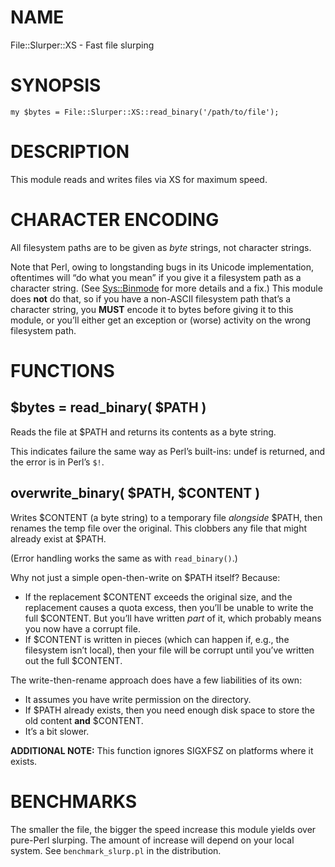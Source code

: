 # NAME

File::Slurper::XS - Fast file slurping

# SYNOPSIS

    my $bytes = File::Slurper::XS::read_binary('/path/to/file');

# DESCRIPTION

This module reads and writes files via XS for maximum speed.

# CHARACTER ENCODING

All filesystem paths are to be given as _byte_ strings, not character
strings.

Note that Perl, owing to longstanding bugs in its Unicode
implementation, oftentimes will “do what you mean” if you give
it a filesystem path as a character string. (See [Sys::Binmode](https://metacpan.org/pod/Sys%3A%3ABinmode) for
more details and a fix.) This module does **not** do that, so if you
have a non-ASCII filesystem path that’s a character string, you **MUST**
encode it to bytes before giving it to this module, or you’ll either get
an exception or (worse) activity on the wrong filesystem path.

# FUNCTIONS

## $bytes = read\_binary( $PATH )

Reads the file at $PATH and returns its contents as a byte string.

This indicates failure the same way as Perl’s built-ins: undef is returned,
and the error is in Perl’s `$!`.

## overwrite\_binary( $PATH, $CONTENT )

Writes $CONTENT (a byte string) to a temporary file _alongside_ $PATH, then
renames the temp file over the original. This clobbers any file that might
already exist at $PATH.

(Error handling works the same as with `read_binary()`.)

Why not just a simple open-then-write on $PATH itself? Because:

- If the replacement $CONTENT exceeds the original size, and the
replacement causes a quota excess, then you’ll be unable to write the
full $CONTENT. But you’ll have written _part_ of it, which probably
means you now have a corrupt file.
- If $CONTENT is written in pieces (which can happen if, e.g., the
filesystem isn’t local), then your file will be corrupt until you’ve
written out the full $CONTENT.

The write-then-rename approach does have a few liabilities of its own:

- It assumes you have write permission on the directory.
- If $PATH already exists, then you need enough disk space to
store the old content **and** $CONTENT.
- It’s a bit slower.

**ADDITIONAL NOTE:** This function ignores SIGXFSZ on platforms where it
exists.

# BENCHMARKS

The smaller the file, the bigger the speed increase this module yields
over pure-Perl slurping. The amount of increase will depend on your
local system. See `benchmark_slurp.pl` in the distribution.
